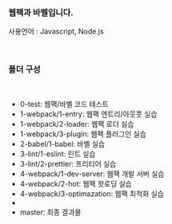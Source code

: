 ### 웹팩과 바벨입니다.

사용언어 : Javascript, Node.js

<br />

### 폴더 구성

<br />

-  0-test: 웹팩/바벨 코드 테스트
-  1-webpack/1-entry: 웹팩 엔트리/아웃풋 실습
-  1-webpack/2-loader: 웹팩 로더 실습
-  1-webpack/3-plugin: 웹팩 플러그인 실습
-  2-babel/1-babel: 바벨 실습
-  3-lint/1-eslint: 린트 실습
-  3-lint/2-prettier: 프리티어 실습
-  4-webpack/1-dev-server: 웹팩 개발 서버 실습
-  4-webpack/2-hot: 웹팩 핫로딩 실습
-  4-webpack/3-optimazation: 웹팩 최적화 실습
-
-  master: 최종 결과물
